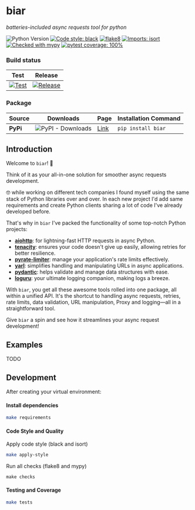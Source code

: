 # biar
_batteries-included async requests tool for python_

![Python Version](https://img.shields.io/badge/python-3.11-brightgreen.svg)
[![Code style: black](https://img.shields.io/badge/code%20style-black-000000.svg)](https://github.com/psf/black)
[![flake8](https://img.shields.io/badge/code%20quality-flake8-blue)](https://github.com/PyCQA/flake8)
[![Imports: isort](https://img.shields.io/badge/%20imports-isort-%231674b1?style=flat&labelColor=ef8336)](https://pycqa.github.io/isort/)
[![Checked with mypy](http://www.mypy-lang.org/static/mypy_badge.svg)](http://mypy-lang.org/)
[![pytest coverage: 100%](https://img.shields.io/badge/pytest%20coverage-100%25-green)](https://github.com/pytest-dev/pytest)

### Build status
| Test                                                                                                                                                  | Release                                                                                                                                                        |
|-------------------------------------------------------------------------------------------------------------------------------------------------------|----------------------------------------------------------------------------------------------------------------------------------------------------------------|
| [![Test](https://github.com/rafaelleinio/biar/actions/workflows/test.yml/badge.svg)](https://github.com/rafaelleinio/biar/actions/workflows/test.yml) | [![Release](https://github.com/rafaelleinio/biar/actions/workflows/release.yml/badge.svg)](https://github.com/rafaelleinio/biar/actions/workflows/release.yml) |

### Package
| Source   | Downloads                                                | Page                                   | Installation Command |
|----------|----------------------------------------------------------|----------------------------------------|----------------------|
| **PyPi** | ![PyPI - Downloads](https://img.shields.io/pypi/dm/biar) | [Link](https://pypi.org/project/biar/) | `pip install biar`   |


## Introduction
Welcome to `biar`! 👋

Think of it as your all-in-one solution for smoother async requests development.

🤓 while working on different tech companies I found myself using the same stack of Python libraries over and over. In each new project I'd add same requirements and create Python clients sharing a lot of code I've already developed before.

That's why in `biar` I've packed the functionality of some top-notch Python projects:

- **[aiohttp](https://github.com/aio-libs/aiohttp)**: for lightning-fast HTTP requests in async Python.
- **[tenacity](https://github.com/jd/tenacity)**: ensures your code doesn't give up easily, allowing retries for better resilience.
- **[pyrate-limiter](https://github.com/vutran1710/PyrateLimiter)**: manage your application's rate limits effectively.
- **[yarl](https://github.com/aio-libs/yarl)**: simplifies handling and manipulating URLs in async applications.
- **[pydantic](https://github.com/samuelcolvin/pydantic)**: helps validate and manage data structures with ease.
- **[loguru](https://github.com/Delgan/loguru)**: your ultimate logging companion, making logs a breeze.

With `biar`, you get all these awesome tools rolled into one package, all within a unified API. It's the shortcut to handling async requests, retries, rate limits, data validation, URL manipulation, Proxy and logging—all in a straightforward tool.

Give `biar` a spin and see how it streamlines your async request development!

## Examples
TODO

## Development
After creating your virtual environment:

#### Install dependencies

```bash
make requirements
```

#### Code Style and Quality
Apply code style (black and isort)
```bash
make apply-style
```

Run all checks (flake8 and mypy)
```
make checks
```

#### Testing and Coverage
```bash
make tests
```